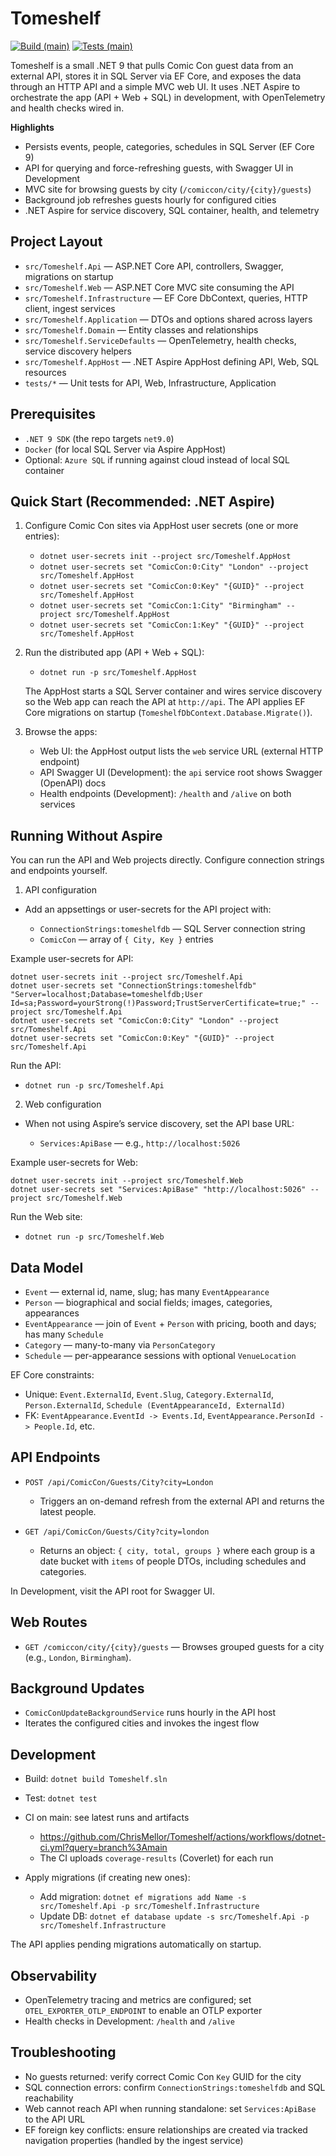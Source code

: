 # Tomeshelf

[![Build (main)](https://github.com/ChrisMellor/Tomeshelf/actions/workflows/dotnet-ci.yml/badge.svg?branch=main)](https://github.com/ChrisMellor/Tomeshelf/actions/workflows/dotnet-ci.yml?query=branch%3Amain)
[![Tests (main)](https://img.shields.io/github/actions/workflow/status/ChrisMellor/Tomeshelf/dotnet-ci.yml?branch=main&label=tests)](https://github.com/ChrisMellor/Tomeshelf/actions/workflows/dotnet-ci.yml?query=branch%3Amain)

Tomeshelf is a small .NET 9 that pulls Comic Con guest data from an external API, stores it in SQL Server via EF Core, and exposes the data through an HTTP API and a simple MVC web UI. It uses .NET Aspire to orchestrate the app (API + Web + SQL) in development, with OpenTelemetry and health checks wired in.

**Highlights**

- Persists events, people, categories, schedules in SQL Server (EF Core 9)
- API for querying and force-refreshing guests, with Swagger UI in Development
- MVC site for browsing guests by city (`/comiccon/city/{city}/guests`)
- Background job refreshes guests hourly for configured cities
- .NET Aspire for service discovery, SQL container, health, and telemetry

## Project Layout

- `src/Tomeshelf.Api` — ASP.NET Core API, controllers, Swagger, migrations on startup
- `src/Tomeshelf.Web` — ASP.NET Core MVC site consuming the API
- `src/Tomeshelf.Infrastructure` — EF Core DbContext, queries, HTTP client, ingest services
- `src/Tomeshelf.Application` — DTOs and options shared across layers
- `src/Tomeshelf.Domain` — Entity classes and relationships
- `src/Tomeshelf.ServiceDefaults` — OpenTelemetry, health checks, service discovery helpers
- `src/Tomeshelf.AppHost` — .NET Aspire AppHost defining API, Web, SQL resources
- `tests/*` — Unit tests for API, Web, Infrastructure, Application

## Prerequisites

- `.NET 9 SDK` (the repo targets `net9.0`)
- `Docker` (for local SQL Server via Aspire AppHost)
- Optional: `Azure SQL` if running against cloud instead of local SQL container

## Quick Start (Recommended: .NET Aspire)

1) Configure Comic Con sites via AppHost user secrets (one or more entries):

   - `dotnet user-secrets init --project src/Tomeshelf.AppHost`
   - `dotnet user-secrets set "ComicCon:0:City" "London" --project src/Tomeshelf.AppHost`
   - `dotnet user-secrets set "ComicCon:0:Key" "{GUID}" --project src/Tomeshelf.AppHost`
   - `dotnet user-secrets set "ComicCon:1:City" "Birmingham" --project src/Tomeshelf.AppHost`
   - `dotnet user-secrets set "ComicCon:1:Key" "{GUID}" --project src/Tomeshelf.AppHost`

2) Run the distributed app (API + Web + SQL):

   - `dotnet run -p src/Tomeshelf.AppHost`

   The AppHost starts a SQL Server container and wires service discovery so the Web app can reach the API at `http://api`. The API applies EF Core migrations on startup (`TomeshelfDbContext.Database.Migrate()`).

3) Browse the apps:

   - Web UI: the AppHost output lists the `web` service URL (external HTTP endpoint)
   - API Swagger UI (Development): the `api` service root shows Swagger (OpenAPI) docs
   - Health endpoints (Development): `/health` and `/alive` on both services

## Running Without Aspire

You can run the API and Web projects directly. Configure connection strings and endpoints yourself.

1) API configuration

- Add an appsettings or user-secrets for the API project with:

  - `ConnectionStrings:tomeshelfdb` — SQL Server connection string
  - `ComicCon` — array of `{ City, Key }` entries

Example user-secrets for API:

```
dotnet user-secrets init --project src/Tomeshelf.Api
dotnet user-secrets set "ConnectionStrings:tomeshelfdb" "Server=localhost;Database=tomeshelfdb;User Id=sa;Password=yourStrong(!)Password;TrustServerCertificate=true;" --project src/Tomeshelf.Api
dotnet user-secrets set "ComicCon:0:City" "London" --project src/Tomeshelf.Api
dotnet user-secrets set "ComicCon:0:Key" "{GUID}" --project src/Tomeshelf.Api
```

Run the API:

- `dotnet run -p src/Tomeshelf.Api`

2) Web configuration

- When not using Aspire’s service discovery, set the API base URL:

  - `Services:ApiBase` — e.g., `http://localhost:5026`

Example user-secrets for Web:

```
dotnet user-secrets init --project src/Tomeshelf.Web
dotnet user-secrets set "Services:ApiBase" "http://localhost:5026" --project src/Tomeshelf.Web
```

Run the Web site:

- `dotnet run -p src/Tomeshelf.Web`

## Data Model

- `Event` — external id, name, slug; has many `EventAppearance`
- `Person` — biographical and social fields; images, categories, appearances
- `EventAppearance` — join of `Event` + `Person` with pricing, booth and days; has many `Schedule`
- `Category` — many-to-many via `PersonCategory`
- `Schedule` — per-appearance sessions with optional `VenueLocation`

EF Core constraints:

- Unique: `Event.ExternalId`, `Event.Slug`, `Category.ExternalId`, `Person.ExternalId`, `Schedule (EventAppearanceId, ExternalId)`
- FK: `EventAppearance.EventId -> Events.Id`, `EventAppearance.PersonId -> People.Id`, etc.

## API Endpoints

- `POST /api/ComicCon/Guests/City?city=London`
  - Triggers an on-demand refresh from the external API and returns the latest people.

- `GET /api/ComicCon/Guests/City?city=london`
  - Returns an object: `{ city, total, groups }` where each group is a date bucket with `items` of people DTOs, including schedules and categories.

In Development, visit the API root for Swagger UI.

## Web Routes

- `GET /comiccon/city/{city}/guests` — Browses grouped guests for a city (e.g., `London`, `Birmingham`).

## Background Updates

- `ComicConUpdateBackgroundService` runs hourly in the API host
- Iterates the configured cities and invokes the ingest flow

## Development

- Build: `dotnet build Tomeshelf.sln`
- Test: `dotnet test`
- CI on main: see latest runs and artifacts
  - https://github.com/ChrisMellor/Tomeshelf/actions/workflows/dotnet-ci.yml?query=branch%3Amain
  - The CI uploads `coverage-results` (Coverlet) for each run
- Apply migrations (if creating new ones):

  - Add migration: `dotnet ef migrations add Name -s src/Tomeshelf.Api -p src/Tomeshelf.Infrastructure`
  - Update DB: `dotnet ef database update -s src/Tomeshelf.Api -p src/Tomeshelf.Infrastructure`

The API applies pending migrations automatically on startup.

## Observability

- OpenTelemetry tracing and metrics are configured; set `OTEL_EXPORTER_OTLP_ENDPOINT` to enable an OTLP exporter
- Health checks in Development: `/health` and `/alive`

## Troubleshooting

- No guests returned: verify correct Comic Con `Key` GUID for the city
- SQL connection errors: confirm `ConnectionStrings:tomeshelfdb` and SQL reachability
- Web cannot reach API when running standalone: set `Services:ApiBase` to the API URL
- EF foreign key conflicts: ensure relationships are created via tracked navigation properties (handled by the ingest service)
